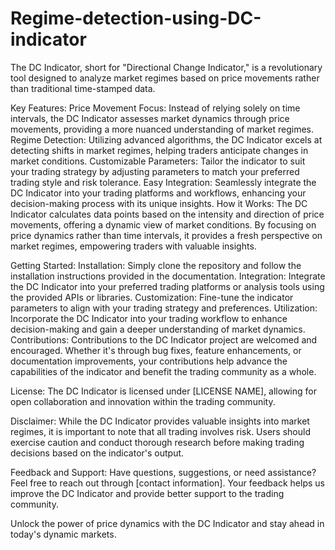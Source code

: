 # Regime-detection-using-DC-indicator
The DC Indicator, short for "Directional Change Indicator," is a revolutionary tool designed to analyze market regimes based on price movements rather than traditional time-stamped data. 

Key Features:
Price Movement Focus: Instead of relying solely on time intervals, the DC Indicator assesses market dynamics through price movements, providing a more nuanced understanding of market regimes.
Regime Detection: Utilizing advanced algorithms, the DC Indicator excels at detecting shifts in market regimes, helping traders anticipate changes in market conditions.
Customizable Parameters: Tailor the indicator to suit your trading strategy by adjusting parameters to match your preferred trading style and risk tolerance.
Easy Integration: Seamlessly integrate the DC Indicator into your trading platforms and workflows, enhancing your decision-making process with its unique insights.
How it Works:
The DC Indicator calculates data points based on the intensity and direction of price movements, offering a dynamic view of market conditions. By focusing on price dynamics rather than time intervals, it provides a fresh perspective on market regimes, empowering traders with valuable insights.

Getting Started:
Installation: Simply clone the repository and follow the installation instructions provided in the documentation.
Integration: Integrate the DC Indicator into your preferred trading platforms or analysis tools using the provided APIs or libraries.
Customization: Fine-tune the indicator parameters to align with your trading strategy and preferences.
Utilization: Incorporate the DC Indicator into your trading workflow to enhance decision-making and gain a deeper understanding of market dynamics.
Contributions:
Contributions to the DC Indicator project are welcomed and encouraged. Whether it's through bug fixes, feature enhancements, or documentation improvements, your contributions help advance the capabilities of the indicator and benefit the trading community as a whole.

License:
The DC Indicator is licensed under [LICENSE NAME], allowing for open collaboration and innovation within the trading community.

Disclaimer:
While the DC Indicator provides valuable insights into market regimes, it is important to note that all trading involves risk. Users should exercise caution and conduct thorough research before making trading decisions based on the indicator's output.

Feedback and Support:
Have questions, suggestions, or need assistance? Feel free to reach out through [contact information]. Your feedback helps us improve the DC Indicator and provide better support to the trading community.

Unlock the power of price dynamics with the DC Indicator and stay ahead in today's dynamic markets.

